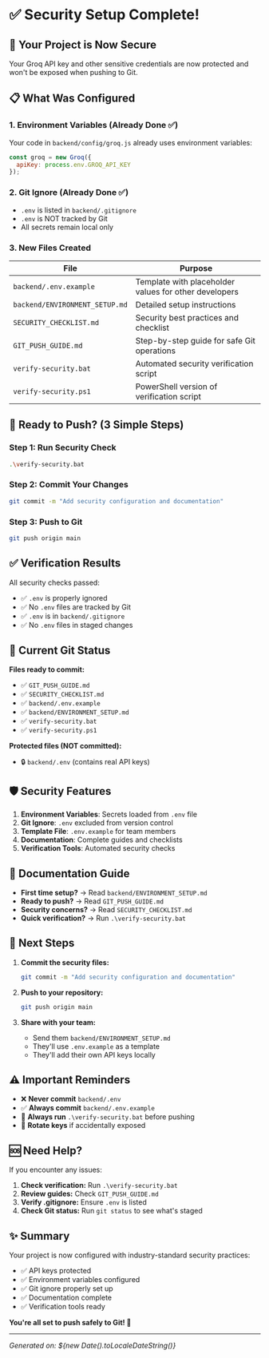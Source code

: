 # ✅ Security Setup Complete!

## 🎉 Your Project is Now Secure

Your Groq API key and other sensitive credentials are now protected and won't be exposed when pushing to Git.

## 📋 What Was Configured

### 1. Environment Variables (Already Done ✅)
Your code in `backend/config/groq.js` already uses environment variables:
```javascript
const groq = new Groq({
  apiKey: process.env.GROQ_API_KEY 
});
```

### 2. Git Ignore (Already Done ✅)
- `.env` is listed in `backend/.gitignore`
- `.env` is NOT tracked by Git
- All secrets remain local only

### 3. New Files Created

| File | Purpose |
|------|---------|
| `backend/.env.example` | Template with placeholder values for other developers |
| `backend/ENVIRONMENT_SETUP.md` | Detailed setup instructions |
| `SECURITY_CHECKLIST.md` | Security best practices and checklist |
| `GIT_PUSH_GUIDE.md` | Step-by-step guide for safe Git operations |
| `verify-security.bat` | Automated security verification script |
| `verify-security.ps1` | PowerShell version of verification script |

## 🚀 Ready to Push? (3 Simple Steps)

### Step 1: Run Security Check
```bash
.\verify-security.bat
```

### Step 2: Commit Your Changes
```bash
git commit -m "Add security configuration and documentation"
```

### Step 3: Push to Git
```bash
git push origin main
```

## ✅ Verification Results

All security checks passed:
- ✅ `.env` is properly ignored
- ✅ No `.env` files are tracked by Git
- ✅ `.env` is in `backend/.gitignore`
- ✅ No `.env` files in staged changes

## 📁 Current Git Status

**Files ready to commit:**
- ✅ `GIT_PUSH_GUIDE.md`
- ✅ `SECURITY_CHECKLIST.md`
- ✅ `backend/.env.example`
- ✅ `backend/ENVIRONMENT_SETUP.md`
- ✅ `verify-security.bat`
- ✅ `verify-security.ps1`

**Protected files (NOT committed):**
- 🔒 `backend/.env` (contains real API keys)

## 🛡️ Security Features

1. **Environment Variables**: Secrets loaded from `.env` file
2. **Git Ignore**: `.env` excluded from version control
3. **Template File**: `.env.example` for team members
4. **Documentation**: Complete guides and checklists
5. **Verification Tools**: Automated security checks

## 📖 Documentation Guide

- **First time setup?** → Read `backend/ENVIRONMENT_SETUP.md`
- **Ready to push?** → Read `GIT_PUSH_GUIDE.md`
- **Security concerns?** → Read `SECURITY_CHECKLIST.md`
- **Quick verification?** → Run `.\verify-security.bat`

## 🎯 Next Steps

1. **Commit the security files:**
   ```bash
   git commit -m "Add security configuration and documentation"
   ```

2. **Push to your repository:**
   ```bash
   git push origin main
   ```

3. **Share with your team:**
   - Send them `backend/ENVIRONMENT_SETUP.md`
   - They'll use `.env.example` as a template
   - They'll add their own API keys locally

## ⚠️ Important Reminders

- ❌ **Never commit** `backend/.env`
- ✅ **Always commit** `backend/.env.example`
- 🔄 **Always run** `.\verify-security.bat` before pushing
- 🔑 **Rotate keys** if accidentally exposed

## 🆘 Need Help?

If you encounter any issues:

1. **Check verification:** Run `.\verify-security.bat`
2. **Review guides:** Check `GIT_PUSH_GUIDE.md`
3. **Verify .gitignore:** Ensure `.env` is listed
4. **Check Git status:** Run `git status` to see what's staged

## ✨ Summary

Your project is now configured with industry-standard security practices:
- ✅ API keys protected
- ✅ Environment variables configured
- ✅ Git ignore properly set up
- ✅ Documentation complete
- ✅ Verification tools ready

**You're all set to push safely to Git! 🚀**

---

*Generated on: ${new Date().toLocaleDateString()}*
